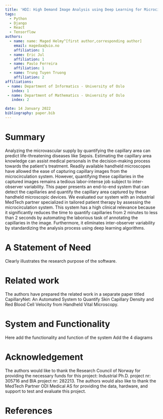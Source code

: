 ```yaml
---
title: 'HDI: High Demand Image Analysis using Deep Learning for Microcirculation Image Analysis'
tags:
  - Python
  - Django
  - React
  - Tensorflow
authors:
  - name: name: Maged Helmy^[first author,corresponding author]
    email: magedaa@uio.no
    affiliation: 1
  - name: Eric Jul
    affiliation: 1
  - name: Paulo Ferreira
    affiliation: 1
  - name: Trung Tuyen Truong
    affiliation: 2
affiliations:
 - name: Department of Informatics - University of Oslo
   index: 1
 - name: Department of Mathematics - University of Oslo
   index: 2

date: 14 January 2022
bibliography: paper.bib
---
```


# Summary
Analyzing the microvascular supply by quantifying the capillary area can predict life-threatening diseases like Sepsis.
Estimating the capillary area knowledge can assist medical personals in the decision-making process towards the patient's treatment.
Readily available handheld microscopes have allowed the ease of capturing capillary images from the microcirculation system.
However, quantifying these capillaries in the captured images remains a tedious labor-intense job subject to inter-observer variability.
This paper presents an end-to-end system that can detect the capillaries and quantify the capillary area captured by these handheld microscopic devices.
We evaluated our system with an industrial MedTech partner specialized in tailored patient therapy by assessing the microcirculation system.
This system has a high clinical relevance because it significantly reduces the time to quantify capillaries from 2 minutes to less than 2 seconds by automating the laborious task of annotating the capillaries in the image.
Furthermore, it eliminates inter-observer variability by standardizing the analysis process using deep learning algorithms.

# A Statement of Need 
Clearly illustrates the research purpose of the software.

# Related work
The authors have prepared the related work in a separate paper titled CapillaryNet: An Automated System to Quantify Skin Capillary Density and Red Blood Cell Velocity from Handheld Vital Microscopy.

# System and Functionality
Here add the functionality and function of the system
Add the 4 diagrams

# Acknowledgement 
The authors would like to thank the Research Council of Norway for providing the necessary funds for this project: Industrial Ph.D. project nr: 305716 and BIA project nr: 282213.
The authors would also like to thank the MedTech Partner ODI Medical AS for providing the data, hardware, and support to test and evaluate this project.

# References
